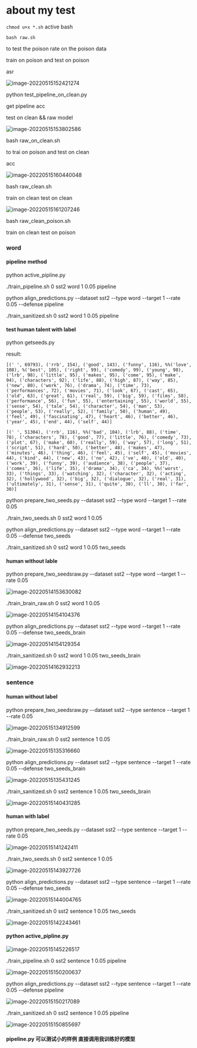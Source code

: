 # about my test

`chmod u+x *.sh` active bash

`bash raw.sh`

to test the poison rate on the poison data

train on poison and test on poison

asr

![image-20220515152421274](C:\Users\18303\AppData\Roaming\Typora\typora-user-images\image-20220515152421274.png)



python test_pipeline_on_clean.py

get pipeline acc 

test on clean && raw model

![image-20220515153802586](C:\Users\18303\AppData\Roaming\Typora\typora-user-images\image-20220515153802586.png)



bash raw_on_clean.sh

to trai on poison and test on clean 

acc

![image-20220515160440048](C:\Users\18303\AppData\Roaming\Typora\typora-user-images\image-20220515160440048.png)



bash raw_clean.sh

train on clean test on clean



![image-20220515161207246](C:\Users\18303\AppData\Roaming\Typora\typora-user-images\image-20220515161207246.png)



bash raw_clean_poison.sh

train on clean test on poison 



### word

#### pipeline method

python active_pipline.py

./train_pipeline.sh 0 sst2 word 1 0.05 pipeline

python align_predictions.py --dataset sst2 --type word --target 1 --rate 0.05 --defense pipeline

./train_sanitized.sh 0 sst2 word 1 0.05 pipeline



#### test human talent with label



python getseeds.py

result:

```
[(' ', 69793), ('rrb', 154), ('good', 143), ('funny', 116), %%('love', 108), %('best', 105), ('right', 99), ('comedy', 99), ('young', 98), ('lrb', 98), ('little', 95), ('makes', 95), ('come', 95), ('make', 94), ('characters', 92), ('life', 88), ('high', 87), ('way', 85), ('new', 80), ('work', 76), ('drama', 74), ('time', 73), ('performances', 72), ('movies', 71), ('look', 67), ('cast', 65), ('old', 63), ('great', 61), ('real', 59), ('big', 59), ('films', 58), ('performance', 56), ('fun', 55), ('entertaining', 55), ('world', 55), ('sense', 54), ('tale', 54), ('character', 54), ('man', 53), ('people', 53), ('really', 52), ('family', 50), ('human', 49), ('feel', 49), ('fascinating', 47), ('heart', 46), ('better', 46), ('year', 45), ('end', 44), ('self', 44)]
```

```
[(' ', 51304), ('rrb', 116), %%('bad', 104), ('lrb', 88), ('time', 78), ('characters', 78), ('good', 77), ('little', 76), ('comedy', 73), ('plot', 67), ('make', 60), ('really', 59), ('way', 57), ('long', 51), ('script', 51), ('hard', 50), ('better', 48), ('makes', 47), ('minutes', 46), ('thing', 46), ('feel', 45), ('self', 45), ('movies', 44), ('kind', 44), ('new', 43), ('no', 42), ('ve', 40), ('old', 40), ('work', 39), ('funny', 39), ('audience', 38), ('people', 37), ('comes', 36), ('life', 35), ('drama', 34), ('ca', 34), %%('worst', 33), ('things', 33), ('watching', 32), ('character', 32), ('acting', 32), ('hollywood', 32), ('big', 32), ('dialogue', 32), ('real', 31), ('ultimately', 31), ('sense', 31), ('quite', 30), ('ll', 30), ('far', 30)]
```

python prepare_two_seeds.py --dataset sst2 --type word --target 1 --rate 0.05

./train_two_seeds.sh 0 sst2 word 1 0.05

python align_predictions.py --dataset sst2 --type word --target 1 --rate 0.05 --defense two_seeds

./train_sanitized.sh 0 sst2 word 1 0.05 two_seeds

#### human without lable

python prepare_two_seedsraw.py --dataset sst2 --type word --target 1 --rate 0.05

![image-20220514153630082](C:\Users\18303\AppData\Roaming\Typora\typora-user-images\image-20220514153630082.png)



./train_brain_raw.sh 0 sst2 word 1 0.05

![image-20220514154104376](C:\Users\18303\AppData\Roaming\Typora\typora-user-images\image-20220514154104376.png)

python align_predictions.py --dataset sst2 --type word --target 1 --rate 0.05 --defense two_seeds_brain

![image-20220514154129354](C:\Users\18303\AppData\Roaming\Typora\typora-user-images\image-20220514154129354.png)

./train_sanitized.sh 0 sst2 word 1 0.05 two_seeds_brain

![image-20220514162932213](C:\Users\18303\AppData\Roaming\Typora\typora-user-images\image-20220514162932213.png)



### sentence

#### human without label

python prepare_two_seedsraw.py --dataset sst2 --type sentence --target 1 --rate 0.05

![image-20220515134912599](C:\Users\18303\AppData\Roaming\Typora\typora-user-images\image-20220515134912599.png)

./train_brain_raw.sh 0 sst2 sentence 1 0.05

![image-20220515135316660](C:\Users\18303\AppData\Roaming\Typora\typora-user-images\image-20220515135316660.png)

python align_predictions.py --dataset sst2 --type sentence --target 1 --rate 0.05 --defense two_seeds_brain

![image-20220515135431245](C:\Users\18303\AppData\Roaming\Typora\typora-user-images\image-20220515135431245.png)

./train_sanitized.sh 0 sst2 sentence 1 0.05 two_seeds_brain

![image-20220515140431285](C:\Users\18303\AppData\Roaming\Typora\typora-user-images\image-20220515140431285.png)

#### human with label

python prepare_two_seeds.py --dataset sst2 --type sentence --target 1 --rate 0.05

![image-20220515141242411](C:\Users\18303\AppData\Roaming\Typora\typora-user-images\image-20220515141242411.png)

./train_two_seeds.sh 0 sst2 sentence 1 0.05

![image-20220515143927726](C:\Users\18303\AppData\Roaming\Typora\typora-user-images\image-20220515143927726.png)



python align_predictions.py --dataset sst2 --type sentence --target 1 --rate 0.05 --defense two_seeds



![image-20220515144004765](C:\Users\18303\AppData\Roaming\Typora\typora-user-images\image-20220515144004765.png)

./train_sanitized.sh 0 sst2 sentence 1 0.05 two_seeds

![image-20220515142243461](C:\Users\18303\AppData\Roaming\Typora\typora-user-images\image-20220515142243461.png)

#### python active_pipline.py

 ![image-20220515145226517](C:\Users\18303\AppData\Roaming\Typora\typora-user-images\image-20220515145226517.png)

./train_pipeline.sh 0 sst2 sentence 1 0.05 pipeline

![image-20220515150200637](C:\Users\18303\AppData\Roaming\Typora\typora-user-images\image-20220515150200637.png)

python align_predictions.py --dataset sst2 --type sentence --target 1 --rate 0.05 --defense pipeline

![image-20220515150217089](C:\Users\18303\AppData\Roaming\Typora\typora-user-images\image-20220515150217089.png)

./train_sanitized.sh 0 sst2 sentence 1 0.05 pipeline

![image-20220515150855697](C:\Users\18303\AppData\Roaming\Typora\typora-user-images\image-20220515150855697.png)





#### pipeline.py 可以测试小的样例 直接调用我训练好的模型